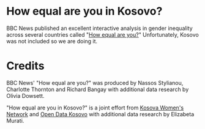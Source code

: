# How equal are you in Kosovo?
BBC News published an excellent interactive analysis in gender inequality across several countries called "[How equal are you?](http://www.bbc.com/news/world-34808717)" Unfortunately, Kosovo was not included so we are doing it.

# Credits
BBC News' "How equal are you?" was produced by Nassos Stylianou, Charlotte Thornton and Richard Bangay with additional data research by Olivia Dowsett. 

"How equal are you in Kosovo?" is a joint effort from [Kosova Women's Network](http://www.womensnetwork.org/) and [Open Data Kosovo](http://opendatakosovo.org) with additional data research by Elizabeta Murati.

